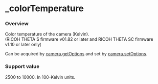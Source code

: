 # \_colorTemperature

### Overview

Color temperature of the camera (Kelvin).   
(RICOH THETA S firmware v01.82 or later and RICOH THETA SC firmware v1.10 or later only)

Can be acquired by [camera.getOptions](../commands/camera.get_options.md) and set by [camera.setOptions](../commands/camera.set_options.md).

### Support value

2500 to 10000. In 100-Kelvin units.
